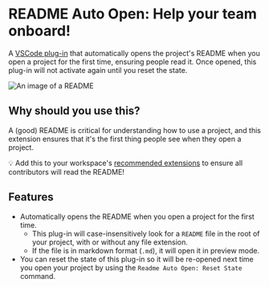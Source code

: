 # README Auto Open: Help your team onboard!

A [VSCode plug-in](https://marketplace.visualstudio.com/items?itemName=sandertenbrinke.readme-auto-open) that automatically opens the project's README when you open a project for the first time, ensuring people read it. Once opened, this plug-in will not activate again until you reset the state.

![An image of a README](https://media.githubusercontent.com/media/sander1095/vscode-readme-auto-open/main/resources/readme-dark.png)

## Why should you use this?
A (good) README is critical for understanding how to use a project, and this extension ensures that it's the first thing people see when they open a project.

💡 Add this to your workspace's [recommended extensions](https://code.visualstudio.com/docs/editor/extension-marketplace#_workspace-recommended-extensions) to ensure all contributors will read the README!

## Features

- Automatically opens the README when you open a project for the first time.
  - This plug-in will case-insensitively look for a `README` file in the root of your project, with or without any file extension.
  - If the file is in markdown format (`.md`), it will open it in preview mode.
- You can reset the state of this plug-in so it will be re-opened next time you open your project by using the `Readme Auto Open: Reset State` command.
